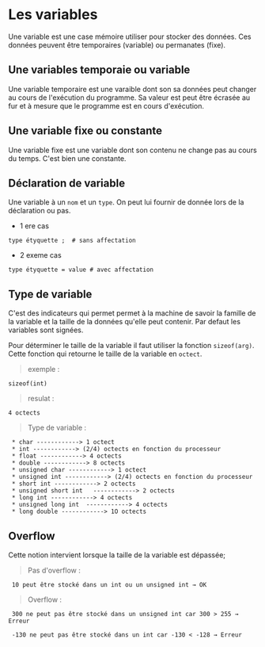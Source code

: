 # Les variables 

Une variable est une case mémoire utiliser pour stocker des données. Ces données peuvent être temporaires (variable) ou permanates (fixe). 

## Une variables temporaie ou variable

Une variable temporaire est une varaible dont son sa données peut changer au cours de l'exécution du programme. Sa valeur est peut être écrasée au fur et à mesure que le programme est en cours d'exécution. 

## Une variable fixe ou constante 

Une variable fixe est une variable dont son contenu ne change pas au cours du temps. C'est bien une constante.  

## Déclaration de variable 

Une variable à un ```nom``` et un ```type```. On peut lui fournir de donnée lors de la déclaration ou pas. 

- 1 ere cas 
```
type étyquette ;  # sans affectation   
```
- 2 exeme cas 
```
type étyquette = value # avec affectation 
```

## Type de variable 

C'est des indicateurs qui permet permet à la machine de savoir la famille de la variable et la taille de la données qu'elle peut contenir. Par defaut les variables sont signées. 
 

Pour déterminer le taille de la variable il faut utiliser la fonction ```sizeof(arg)```. Cette fonction qui retourne le taille de la variable en ```octect```. 

>exemple :
```
sizeof(int) 
```
>resulat : 
```
4 octects
```

> Type de variable : 
```
 * char ------------> 1 octect
 * int ------------> (2/4) octects en fonction du processeur 
 * float ------------> 4 octects 
 * double ------------> 8 octects
 * unsigned char ------------> 1 octect
 * unsigned int ------------> (2/4) octects en fonction du processeur 
 * short int ------------> 2 octects 
 * unsigned short int   ------------> 2 octects 
 * long int ------------> 4 octects 
 * unsigned long int  ------------> 4 octects 
 * long double ------------> 1O octects 
```
## Overflow 
Cette notion intervient lorsque la taille de la variable est dépassée; 

> Pas d'overflow : 

```
 10 peut être stocké dans un int ou un unsigned int → OK
```

> Overflow : 
```
 300 ne peut pas être stocké dans un unsigned int car 300 > 255 → Erreur
```
```
 -130 ne peut pas être stocké dans un int car -130 < -128 → Erreur
```


